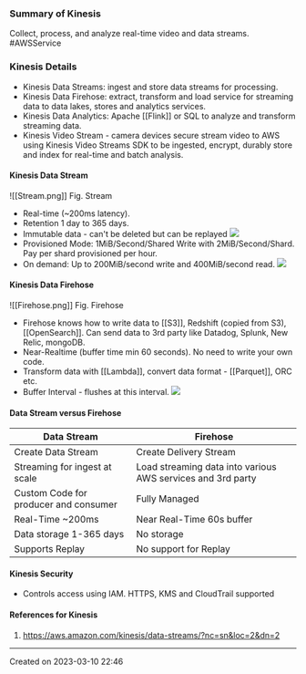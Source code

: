 ### Summary of Kinesis
Collect, process, and analyze real-time video and data streams. #AWSService 
### Kinesis Details
- Kinesis Data Streams: ingest and store data streams for processing.
- Kinesis Data Firehose: extract, transform and load service for streaming data to data lakes, stores and analytics services.
- Kinesis Data Analytics: Apache [[Flink]] or SQL to analyze and transform streaming data.
- Kinesis Video Stream - camera devices secure stream video to AWS using Kinesis Video Streams SDK to be ingested, encrypt, durably store and index for real-time and batch analysis.
#### Kinesis Data Stream
![[Stream.png]]
Fig. Stream
- Real-time (~200ms latency). 
- Retention 1 day to 365 days.
- Immutable data - can't be deleted but can be replayed
![](Pasted%20image%2020230310230955.png)
- Provisioned Mode: 1MiB/Second/Shared Write with 2MiB/Second/Shard. Pay per shard provisioned per hour.
- On demand: Up to 200MiB/second write and 400MiB/second read.
![](Kinesis%20Shard%20On-Demand%20or%20Provision.png)
#### Kinesis Data Firehose
![[Firehose.png]]
Fig. Firehose
- Firehose knows how to write data to [[S3]], Redshift (copied from S3), [[OpenSearch]]. Can send data to 3rd party like Datadog, Splunk, New Relic, mongoDB.
- Near-Realtime (buffer time min 60 seconds). No need to write your own code.
- Transform data with [[Lambda]], convert data format - [[Parquet]], ORC etc.
- Buffer Interval - flushes at this interval.
![](Kinesis%20Data%20Firehose%20Conceptual.png)

#### Data Stream versus Firehose
| Data Stream| Firehose|
|---|---|
| Create Data Stream | Create Delivery Stream |
| Streaming for ingest at scale| Load streaming data into various AWS services and 3rd party |
| Custom Code for producer and consumer | Fully Managed |
| Real-Time ~200ms| Near Real-Time 60s buffer|
| Data storage 1-365 days| No storage|
| Supports Replay | No support for Replay|



#### Kinesis Security
- Controls access using IAM. HTTPS, KMS and CloudTrail supported

#### References for Kinesis
1. https://aws.amazon.com/kinesis/data-streams/?nc=sn&loc=2&dn=2

---
Created on 2023-03-10 22:46
